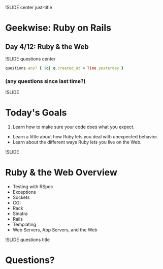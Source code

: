 !SLIDE center just-title
# Geekwise: Ruby on Rails

## Day 4/12: Ruby & the Web


!SLIDE questions center

```ruby
questions.any? { |q| q.created_at > Time.yesterday }
```

### (any questions since last time?)

!SLIDE
# Today's Goals

1. Learn how to make sure your code does what you expect.
+ Learn a little about how Ruby lets you deal with unexpected behavior.
+ Learn about the different ways Ruby lets you live on the Web.

!SLIDE
# Ruby & the Web Overview

* Testing with RSpec
* Exceptions
* Sockets
* CGI
* Rack
* Sinatra
* Rails
* Templating
* Web Servers, App Servers, and the Web

!SLIDE questions title
# Questions?
